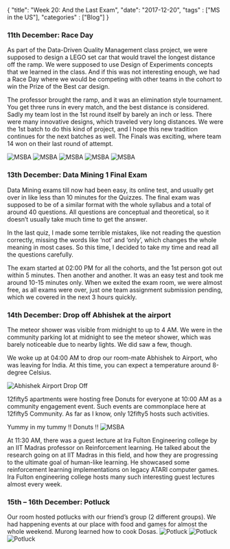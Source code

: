 {
    "title": "Week 20: And the Last Exam",
    "date": "2017-12-20",
    "tags" : ["MS in the US"],
    "categories" : ["Blog"]
}

<h3> 11th December: Race Day </h3>

As part of the Data-Driven Quality Management class project, we were supposed to design a LEGO set car that would travel the longest distance off the ramp. We were supposed to use Design of Experiments concepts that we learned in the class. And if this was not interesting enough, we had a Race Day where we would be competing with other teams in the cohort to win the Prize of the Best car design.

The professor brought the ramp, and it was an elimination style tournament. You get three runs in every match, and the best distance is considered. Sadly my team lost in the 1st round itself by barely an inch or less. There were many innovative designs, which traveled very long distances.
We were the 1st batch to do this kind of project, and I hope this new tradition continues for the next batches as well. The Finals was exciting, where team 14 won on their last round of attempt.

![MSBA ](/images/MSBA/20/IMG-20171211-WA0008.jpg)
![MSBA ](/images/MSBA/20/IMG-20171211-WA0010.jpg)
![MSBA ](/images/MSBA/20/IMG-20171211-WA0012.jpg)
![MSBA ](/images/MSBA/20/IMG-20171211-WA0026.jpg)
![MSBA ](/images/MSBA/20/IMG-20171211-WA0036.jpg)

<h3>  13th December: Data Mining 1 Final Exam </h3>

Data Mining exams till now had been easy, its online test, and usually get over in like less than 10 minutes for the Quizzes. The final exam was supposed to be of a similar format with the whole syllabus and a total of around 40 questions. All questions are conceptual and theoretical, so it doesn’t usually take much time to get the answer.

In the last quiz, I made some terrible mistakes, like not reading the question correctly, missing the words like ‘not’ and ‘only’, which changes the whole meaning in most cases. So this time, I decided to take my time and read all the questions carefully.

The exam started at 02:00 PM for all the cohorts, and the 1st person got out within 5 minutes. Then another and another. It was an easy test and took me around 10-15 minutes only. When we exited the exam room, we were almost free, as all exams were over, just one team assignment submission pending, which we covered in the next 3 hours quickly.

<h3> 14th December: Drop off Abhishek at the airport </h3>

The meteor shower was visible from midnight to up to 4 AM. We were in the community parking lot at midnight to see the meteor shower, which was barely noticeable due to nearby lights. We did saw a few, though.

We woke up at 04:00 AM to drop our room-mate Abhishek to Airport, who was leaving for India. At this time, you can expect a temperature around 8-degree Celsius.

![Abhishek Airport Drop Off](/images/MSBA/20/IMG_20171214_045434.jpg)

12fifty5 apartments were hosting free Donuts for everyone at 10:00 AM as a community engagement event. Such events are commonplace here at 12fifty5 Community.  As far as I know, only 12fifty5 hosts such activities.

Yummy in my tummy !! Donuts !!
![MSBA ](/images/MSBA/20/IMG_20171214_103404.jpg)

At 11:30 AM, there was a guest lecture at Ira Fulton Engineering college by an IIT Madras professor on Reinforcement learning. He talked about the research going on at IIT Madras in this field, and how they are progressing to the ultimate goal of human-like learning. He showcased some reinforcement learning implementations on legacy ATARI computer games. Ira Fulton engineering college hosts many such interesting guest lectures almost every week.

<h3> 15th – 16th December: Potluck </h3>

Our room hosted potlucks with our friend’s group (2 different groups). We had happening events at our place with food and games for almost the whole weekend. Murong learned how to cook Dosas.
![Potluck ](/images/MSBA/20/IMG_20171218_200321.jpg)
![Potluck ](/images/MSBA/20/IMG_20171218_200423.jpg)
![Potluck ](/images/MSBA/20/20171215_215002.jpg)
